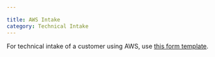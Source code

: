 ```yaml
---

title: AWS Intake
category: Technical Intake
---
```


For technical intake of a customer using AWS, use [this form template](https://docs.google.com/spreadsheets/d/1y4Xqre4pS37FQ_xemujRmWdH5jB3NjU_ptCZ0dE5IWg/edit#gid=0).
